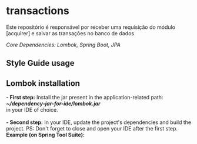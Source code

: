 # transactions

Este repositório é responsável por receber uma requisição do módulo [acquirer] e salvar as transações no banco de dados

_Core Dependencies: Lombok, Spring Boot, JPA_

## Style Guide usage

## Lombok installation

**- First step:**
Install the jar present in the application-related path:
<br> **_~/dependency-jar-for-ide/lombok.jar_** <br>
in your IDE of choice.
<br>
<br>
**- Second step:**
In your IDE, update the project's dependencies and build the project.
PS: Don't forget to close and open your IDE after the first step.
<br>
**Example (on Spring Tool Suite):**
